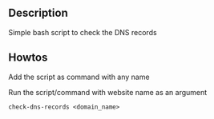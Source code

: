 ## Description
Simple bash script to check the DNS records

## Howtos
Add the script as command with any name

Run the script/command with website name as an argument

`check-dns-records <domain_name>`
